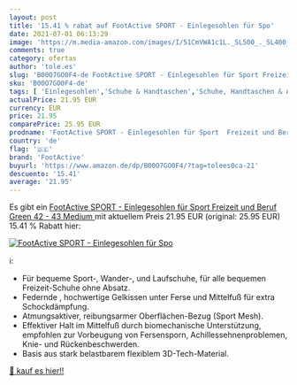 ```yaml
---
layout: post
title: '15.41 % rabat auf FootActive SPORT - Einlegesohlen für Spo'
date: 2021-07-01 06:13:29
image: 'https://m.media-amazon.com/images/I/51CmVWA1c1L._SL500_._SL400_.jpg'
comments: true
category: ofertas
author: 'tole.es'
slug: 'B00O7GO0F4-de FootActive SPORT - Einlegesohlen für Sport Freizeit und...'
sku: 'B00O7GO0F4-de'
tags: [ 'Einlegesohlen','Schuhe & Handtaschen','Schuhe, Handtaschen & Accessoires','Schuhzubehör & Pflege','footactive', ]
actualPrice: 21.95 EUR
currency: EUR
price: 21.95
comparePrice: 25.95 EUR
prodname: 'FootActive SPORT - Einlegesohlen für Sport  Freizeit und Beruf  Green  42 - 43  Medium '
country: 'de'
flag: '🇩🇪'
brand: 'FootActive'
buyurl: 'https://www.amazon.de/dp/B00O7GO0F4/?tag=tolees0ca-21'
descuento: '15.41'
average: '21.95'
---
```


Es gibt ein [FootActive SPORT - Einlegesohlen für Sport  Freizeit und Beruf  Green  42 - 43  Medium ](https://www.amazon.de/dp/B00O7GO0F4/?tag=tolees0ca-21) mit aktuellem Preis 21.95 EUR (original: 25.95 EUR) 15.41 % Rabatt hier:

[![FootActive SPORT - Einlegesohlen für Spo](https://m.media-amazon.com/images/I/51CmVWA1c1L._SL500_._SL400_.jpg)](https://www.amazon.de/dp/B00O7GO0F4/?tag=tolees0ca-21)

ℹ️:

- Für bequeme Sport-, Wander-, und Laufschuhe, für alle bequemen Freizeit-Schuhe ohne Absatz.
- Federnde , hochwertige Gelkissen unter Ferse und Mittelfuß für extra Schockdämpfung.
- Atmungsaktiver, reibungsarmer Oberflächen-Bezug (Sport Mesh).
- Effektiver Halt im Mittelfuß durch biomechanische Unterstützung, empfohlen zur Vorbeugung von Fersensporn, Achillessehnenproblemen, Knie- und Rückenbeschwerden.
- Basis aus stark belastbarem flexiblem 3D-Tech-Material.

[🛒 kauf es hier!!](https://www.amazon.de/dp/B00O7GO0F4/?tag=tolees0ca-21)
